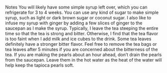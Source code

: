 Notes
You will likely have some simple syrup left over, which you can refrigerate for 3 to 4 weeks. You can use any kind of sugar to make simple syrup, such as light or dark brown sugar or coconut sugar. I also like to infuse my syrup with ginger by adding a few slices of ginger to the saucepan as I make the syrup.
Typically, I leave the tea steeping the entire time so that the tea is strong and bitter. Otherwise, I find that the tea flavor is too faint when I add milk and ice cubes to the drink. Some tea leaves definitely have a stronger bitter flavor. Feel free to remove the tea bags or tea leaves after 5 minutes if you are concerned about the bitterness of the tea.
If you are making the pearls about an hour ahead, don’t drain the pearls from the saucepan. Leave them in the hot water as the heat of the water will help keep the tapioca pearls soft.
